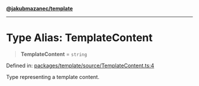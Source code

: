 [**@jakubmazanec/template**](../README.md)

---

# Type Alias: TemplateContent

> **TemplateContent** = `string`

Defined in:
[packages/template/source/TemplateContent.ts:4](https://github.com/jakubmazanec/tools/blob/026d472564678641afd0039e9c07d936f221ca46/packages/template/source/TemplateContent.ts#L4)

Type representing a template content.

